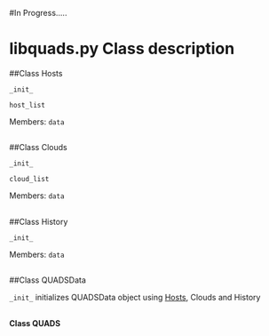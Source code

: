 #In Progress.....
# libquads.py Class description
##Class Hosts
 
`_init_`

`host_list`

Members: `data`
##
##Class Clouds

`_init_`

`cloud_list`

Members: `data`
##
##Class History

`_init_`

Members: `data`
##
##Class QUADSData

`_init_` initializes QUADSData object using [Hosts](#class-hosts), Clouds and History
##
**Class QUADS**
##

